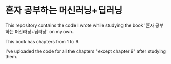 # 혼자 공부하는 머신러닝+딥러닝
This repository contains the code I wrote while studying the book '혼자 공부하는 머신러닝+딥러닝'  on my own.

This book has chapters from 1 to 9.

I've uploaded the code for all the chapters "except chapter 9" after studying them.
